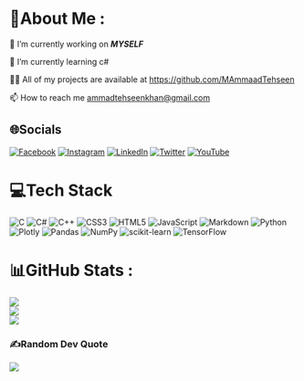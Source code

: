 # 💫About Me :
🔭 I’m currently working on ***MYSELF***

🌱 I’m currently learning c#

👨‍💻 All of my projects are available at https://github.com/MAmmaadTehseen

📫 How to reach me ammadtehseenkhan@gmail.com


## 🌐Socials
[![Facebook](https://img.shields.io/badge/Facebook-%231877F2.svg?logo=Facebook&logoColor=white)](https://www.facebook.com/MAmmaadTehseen)
[![Instagram](https://img.shields.io/badge/Instagram-%23E4405F.svg?logo=Instagram&logoColor=white)](https://www.instagram.com/MAmmaadTehseen/) [![LinkedIn](https://img.shields.io/badge/LinkedIn-%230077B5.svg?logo=linkedin&logoColor=white)](https://www.linkedin.com/in/MAmmaadTehseen) [![Twitter](https://img.shields.io/badge/Twitter-%231DA1F2.svg?logo=Twitter&logoColor=white)](https://twitter.com/MAmmaadTehseen) [![YouTube](https://img.shields.io/badge/YouTube-%23FF0000.svg?logo=YouTube&logoColor=white)](https://www.youtube.com/channel/UCGOa8dB4NgZrUvCnJB6v8Ug) 

# 💻Tech Stack
![C](https://img.shields.io/badge/c-%2300599C.svg?style=for-the-badge&logo=c&logoColor=white) ![C#](https://img.shields.io/badge/c%23-%23239120.svg?style=for-the-badge&logo=c-sharp&logoColor=white) ![C++](https://img.shields.io/badge/c++-%2300599C.svg?style=for-the-badge&logo=c%2B%2B&logoColor=white) ![CSS3](https://img.shields.io/badge/css3-%231572B6.svg?style=for-the-badge&logo=css3&logoColor=white) ![HTML5](https://img.shields.io/badge/html5-%23E34F26.svg?style=for-the-badge&logo=html5&logoColor=white) ![JavaScript](https://img.shields.io/badge/javascript-%23323330.svg?style=for-the-badge&logo=javascript&logoColor=%23F7DF1E) ![Markdown](https://img.shields.io/badge/markdown-%23000000.svg?style=for-the-badge&logo=markdown&logoColor=white) ![Python](https://img.shields.io/badge/python-3670A0?style=for-the-badge&logo=python&logoColor=ffdd54) ![Plotly](https://img.shields.io/badge/Plotly-%233F4F75.svg?style=for-the-badge&logo=plotly&logoColor=white) ![Pandas](https://img.shields.io/badge/pandas-%23150458.svg?style=for-the-badge&logo=pandas&logoColor=white) ![NumPy](https://img.shields.io/badge/numpy-%23013243.svg?style=for-the-badge&logo=numpy&logoColor=white) ![scikit-learn](https://img.shields.io/badge/scikit--learn-%23F7931E.svg?style=for-the-badge&logo=scikit-learn&logoColor=white) ![TensorFlow](https://img.shields.io/badge/TensorFlow-%23FF6F00.svg?style=for-the-badge&logo=TensorFlow&logoColor=white)
# 📊GitHub Stats :
![](https://github-readme-stats.vercel.app/api?username=MAmmaadTehseen&theme=radical&hide_border=false&include_all_commits=false&count_private=false)<br/>
![](https://github-readme-streak-stats.herokuapp.com/?user=MAmmaadTehseen&theme=radical&hide_border=false)<br/>
![](https://github-readme-stats.vercel.app/api/top-langs/?username=MAmmaadTehseen&theme=radical&hide_border=false&include_all_commits=false&count_private=false&layout=compact)

### ✍️Random Dev Quote
![](https://quotes-github-readme.vercel.app/api?type=horizontal&theme=dark)
